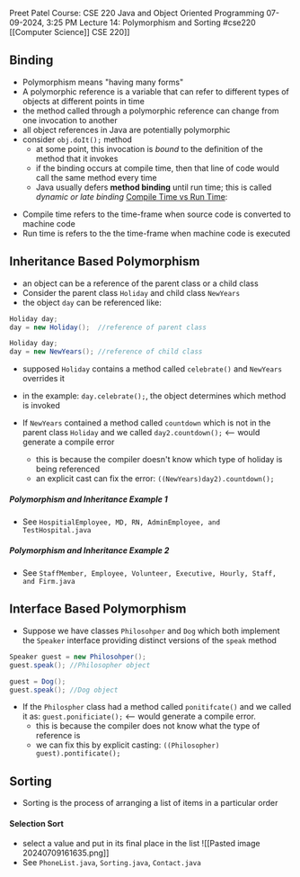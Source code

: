 Preet Patel
Course: CSE 220 Java and Object Oriented Programming
07-09-2024, 3:25 PM
Lecture 14: Polymorphism and Sorting
#cse220 
[[Computer Science]]
CSE 220]]

## Binding
- Polymorphism means "having many forms"
- A polymorphic reference is a variable that can refer to different types of objects at different points in time
- the method called through a polymorphic reference can change from one invocation to another
- all object references in Java are potentially polymorphic
- consider `obj.doIt();` method
	- at some point, this invocation is *bound* to the definition of the method that it invokes
	- if the binding occurs at compile time, then that line of code would call the same method every time
	- Java usually defers **method binding** until run time; this is called *dynamic or late binding*
<u>Compile Time vs Run Time</u>:
* Compile time refers to the time-frame when source code is converted to machine code
* Run time is refers to the the time-frame when machine code is executed
## Inheritance Based Polymorphism
- an object can be a reference of the parent class or a child class
- Consider the parent class `Holiday` and child class `NewYears`
- the object `day` can be referenced like:
``` Java
Holiday day;
day = new Holiday();  //reference of parent class

Holiday day;
day = new NewYears(); //reference of child class
 ```
- supposed `Holiday` contains a method called `celebrate()` and `NewYears` overrides it
- in the example: `day.celebrate();`, the object determines which method is invoked

- If `NewYears` contained a method called `countdown` which is not in the parent class `Holiday` and we called `day2.countdown();` <-- would generate a compile error
	- this is because the compiler doesn't know which type of holiday is being referenced
	- an explicit cast can fix the error: `((NewYears)day2).countdown();`

##### Polymorphism and Inheritance Example 1
- See `HospitialEmployee, MD, RN, AdminEmployee, and TestHospital.java`
##### Polymorphism and Inheritance Example 2
- See `StaffMember, Employee, Volunteer, Executive, Hourly, Staff, and Firm.java`


## Interface Based Polymorphism
- Suppose we have classes `Philosohper` and `Dog` which both implement the `Speaker` interface providing distinct versions of the `speak` method
``` Java
Speaker guest = new Philosohper();
guest.speak(); //Philosopher object

guest = Dog();
guest.speak(); //Dog object
```
- If the `Philospher` class had a method called `ponitifcate()` and we called it as: `guest.ponificiate();` <-- would generate a  compile error.
	- this is because the compiler does not know what the type of reference is
	- we can fix this by explicit casting: `((Philosopher) guest).pontificate();`

## Sorting
- Sorting is the process of arranging a list of items in a particular order
#### Selection Sort
- select a value and put in its final place in the list
![[Pasted image 20240709161635.png]]
- See `PhoneList.java`, `Sorting.java`, `Contact.java`
